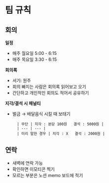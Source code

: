 # 팀 규칙

## 회의
**일정**
- 매주 월요일 5:00 - 6:15
- 매주 목요일 3:30 - 6:15

**회의록**
- 서기: 원주
- 회의 빠지는 사람은 회의록 읽어보고 오기
- 간단하고 개인적인 회의도 적어서 공유하기

**지각/결석 시 패널티**
- 벌금 → 배달음식 시킬 때 보태기

        | 무단 | 지각 : 분당 100원   결석 : 5000원 |
        | --- | --- |
        | 미리 말한 경우 | 지각 : X   결석 : 2000원 |


## 연락
- 새벽에 연락 가능
- 확인하면 이모티콘 찍기
- 모르는 부분은 노션 memo 보드에 적기
